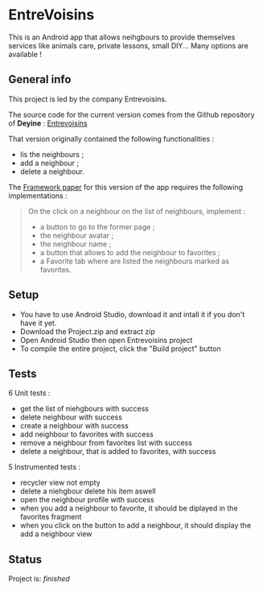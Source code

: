# EntreVoisins
This is an Android app that allows neihgbours to provide themselves services like animals care, private lessons, small DIY... Many options are available !

## General info
This project is led by the company Entrevoisins.

The source code for the current version comes from the Github repository of  **Deyine** : [Entrevoisins](https://github.com/Deyine/OpenClassrooms/tree/master/Android/Entrevoisins)

That version originally contained the following functionalities :
* lis the neighbours ;
* add a neighbour ;
* delete a neighbour.

The [Framework paper](https://s3-eu-west-1.amazonaws.com/course.oc-static.com/projects/GEN+android+P3/De%CC%81veloppez+une+nouvelle+fonctionnalite%CC%81+pour+l%E2%80%99application+Entrevoisins-+Note+de+cadrage+(1).pdf "Framework paper") for this version of the app requires the following implementations :

>On the click on a neighbour on the list of neighbours, implement :
>* a button to go to the former page ;
>* the neighbour avatar ;
>* the neighbour name ;
>* a button that allows to add the neighbour to favorites ;
>* a Favorite tab where are listed the neighbours marked as favorites.

## Setup
- You have to use Android Studio, download it and intall it if you don't have it yet.
- Download the Project.zip and extract zip
- Open Android Studio then open Entrevoisins project
- To compile the entire project, click the "Build project" button

## Tests
6 Unit tests :
- get the list of niehgbours with success
- delete neighbour with success
- create a neighbour with success
- add neighbour to favorites with success
- remove a neighbour from favorites list with success
- delete a neighbour, that is added to favorites, with success

5 Instrumented tests :
- recycler view not empty
- delete a niehgbour delete his item aswell
- open the neighbour profile with success
- when you add a neighbour to favorite, it should be diplayed in the favorites fragment
- when you click on the button to add a neighbour, it should display the add a neighbour view

## Status
Project is:  _finished_




